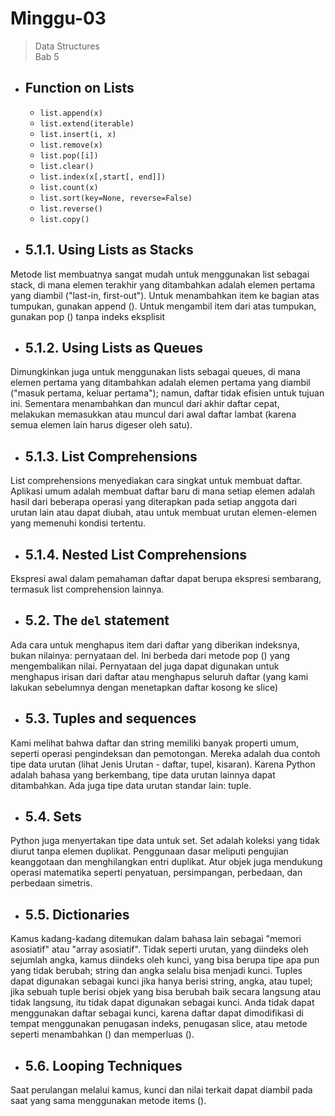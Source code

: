 # Minggu-03

> Data Structures<br>
> Bab 5

- ## Function on Lists
    - `list.append(x)`
    - `list.extend(iterable)`
    - `list.insert(i, x)`
    - `list.remove(x)`
    - `list.pop([i])`
    - `list.clear()`
    - `list.index(x[,start[, end]])`
    - `list.count(x)`
    - `list.sort(key=None, reverse=False)`
    - `list.reverse()`
    - `list.copy()`

- ## 5.1.1. Using Lists as Stacks

Metode list membuatnya sangat mudah untuk menggunakan list sebagai stack, di mana elemen terakhir yang ditambahkan adalah elemen pertama yang diambil ("last-in, first-out"). Untuk menambahkan item ke bagian atas tumpukan, gunakan append (). Untuk mengambil item dari atas tumpukan, gunakan pop () tanpa indeks eksplisit

- ## 5.1.2. Using Lists as Queues

Dimungkinkan juga untuk menggunakan lists sebagai queues, di mana elemen pertama yang ditambahkan adalah elemen pertama yang diambil ("masuk pertama, keluar pertama"); namun, daftar tidak efisien untuk tujuan ini. Sementara menambahkan dan muncul dari akhir daftar cepat, melakukan memasukkan atau muncul dari awal daftar lambat (karena semua elemen lain harus digeser oleh satu).

- ## 5.1.3. List Comprehensions

List comprehensions menyediakan cara singkat untuk membuat daftar. Aplikasi umum adalah membuat daftar baru di mana setiap elemen adalah hasil dari beberapa operasi yang diterapkan pada setiap anggota dari urutan lain atau dapat diubah, atau untuk membuat urutan elemen-elemen yang memenuhi kondisi tertentu.

- ## 5.1.4. Nested List Comprehensions

Ekspresi awal dalam pemahaman daftar dapat berupa ekspresi sembarang, termasuk list comprehension lainnya.

- ## 5.2. The `del` statement

Ada cara untuk menghapus item dari daftar yang diberikan indeksnya, bukan nilainya: pernyataan del. Ini berbeda dari metode pop () yang mengembalikan nilai. Pernyataan del juga dapat digunakan untuk menghapus irisan dari daftar atau menghapus seluruh daftar (yang kami lakukan sebelumnya dengan menetapkan daftar kosong ke slice)

- ## 5.3. Tuples and sequences
Kami melihat bahwa daftar dan string memiliki banyak properti umum, seperti operasi pengindeksan dan pemotongan. Mereka adalah dua contoh tipe data urutan (lihat Jenis Urutan - daftar, tupel, kisaran). Karena Python adalah bahasa yang berkembang, tipe data urutan lainnya dapat ditambahkan. Ada juga tipe data urutan standar lain: tuple.

- ## 5.4. Sets
Python juga menyertakan tipe data untuk set. Set adalah koleksi yang tidak diurut tanpa elemen duplikat. Penggunaan dasar meliputi pengujian keanggotaan dan menghilangkan entri duplikat. Atur objek juga mendukung operasi matematika seperti penyatuan, persimpangan, perbedaan, dan perbedaan simetris.

- ## 5.5. Dictionaries
Kamus kadang-kadang ditemukan dalam bahasa lain sebagai "memori asosiatif" atau "array asosiatif". Tidak seperti urutan, yang diindeks oleh sejumlah angka, kamus diindeks oleh kunci, yang bisa berupa tipe apa pun yang tidak berubah; string dan angka selalu bisa menjadi kunci. Tuples dapat digunakan sebagai kunci jika hanya berisi string, angka, atau tupel; jika sebuah tuple berisi objek yang bisa berubah baik secara langsung atau tidak langsung, itu tidak dapat digunakan sebagai kunci. Anda tidak dapat menggunakan daftar sebagai kunci, karena daftar dapat dimodifikasi di tempat menggunakan penugasan indeks, penugasan slice, atau metode seperti menambahkan () dan memperluas ().

- ## 5.6. Looping Techniques
Saat perulangan melalui kamus, kunci dan nilai terkait dapat diambil pada saat yang sama menggunakan metode items ().


